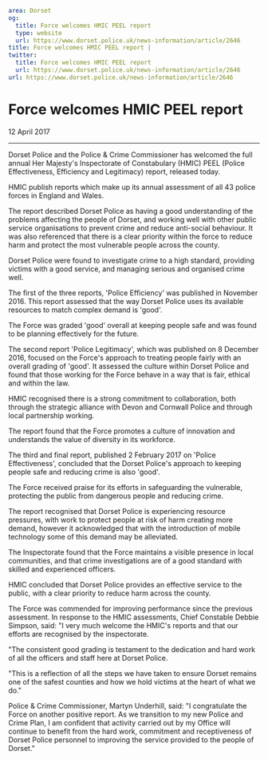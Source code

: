 ```yaml
area: Dorset
og:
  title: Force welcomes HMIC PEEL report
  type: website
  url: https://www.dorset.police.uk/news-information/article/2646
title: Force welcomes HMIC PEEL report |
twitter:
  title: Force welcomes HMIC PEEL report
  url: https://www.dorset.police.uk/news-information/article/2646
url: https://www.dorset.police.uk/news-information/article/2646
```

# Force welcomes HMIC PEEL report

12 April 2017

* * *

Dorset Police and the Police & Crime Commissioner has welcomed the full annual Her Majesty's Inspectorate of Constabulary (HMIC) PEEL (Police Effectiveness, Efficiency and Legitimacy) report, released today.

HMIC publish reports which make up its annual assessment of all 43 police forces in England and Wales.

The report described Dorset Police as having a good understanding of the problems affecting the people of Dorset, and working well with other public service organisations to prevent crime and reduce anti-social behaviour. It was also referenced that there is a clear priority within the force to reduce harm and protect the most vulnerable people across the county.

Dorset Police were found to investigate crime to a high standard, providing victims with a good service, and managing serious and organised crime well.

The first of the three reports, 'Police Efficiency' was published in November 2016. This report assessed that the way Dorset Police uses its available resources to match complex demand is 'good'.

The Force was graded 'good' overall at keeping people safe and was found to be planning effectively for the future.

The second report 'Police Legitimacy', which was published on 8 December 2016, focused on the Force's approach to treating people fairly with an overall grading of 'good'. It assessed the culture within Dorset Police and found that those working for the Force behave in a way that is fair, ethical and within the law.

HMIC recognised there is a strong commitment to collaboration, both through the strategic alliance with Devon and Cornwall Police and through local partnership working.

The report found that the Force promotes a culture of innovation and understands the value of diversity in its workforce.

The third and final report, published 2 February 2017 on 'Police Effectiveness', concluded that the Dorset Police's approach to keeping people safe and reducing crime is also 'good'.

The Force received praise for its efforts in safeguarding the vulnerable, protecting the public from dangerous people and reducing crime.

The report recognised that Dorset Police is experiencing resource pressures, with work to protect people at risk of harm creating more demand, however it acknowledged that with the introduction of mobile technology some of this demand may be alleviated.

The Inspectorate found that the Force maintains a visible presence in local communities, and that crime investigations are of a good standard with skilled and experienced officers.

HMIC concluded that Dorset Police provides an effective service to the public, with a clear priority to reduce harm across the county.

The Force was commended for improving performance since the previous assessment.
In response to the HMIC assessments, Chief Constable Debbie Simpson, said: "I very much welcome the HMIC's reports and that our efforts are recognised by the inspectorate.

"The consistent good grading is testament to the dedication and hard work of all the officers and staff here at Dorset Police.

"This is a reflection of all the steps we have taken to ensure Dorset remains one of the safest counties and how we hold victims at the heart of what we do."

Police & Crime Commissioner, Martyn Underhill, said: "I congratulate the Force on another positive report. As we transition to my new Police and Crime Plan, I am confident that activity carried out by my Office will continue to benefit from the hard work, commitment and receptiveness of Dorset Police personnel to improving the service provided to the people of Dorset."
